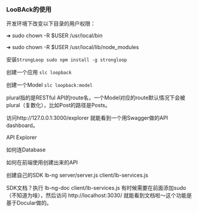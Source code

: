 ### LooBAck的使用

开发环境下改变以下目录的用户权限：

➜ sudo chown -R $USER /usr/local/bin

➜ sudo chown -R $USER /usr/local/lib/node_modules

安装`StrongLoop sudo npm install -g strongloop` 

创建一个应用 `slc loopback`

创建一个Model `slc loopback:model`

plural指的是RESTful API的route名，一个Model对应的route默认情况下会被plural（复数化），比如Post的路径是Posts。

访问http://127.0.0.1:3000/explorer 就能看到一个用Swagger做的API dashboard。

API Explorer

如何连Database

如何在前端使用创建出来的API

创建自己的SDK lb-ng server/server.js client/lb-services.js

SDK文档？执行 lb-ng-doc client/lb-services.js 有时候需要在前面添加sudo（不知道为啥），然后访问 http://localhost:3030/ 就能看到文档啦～这个功能是基于Docular做的。
